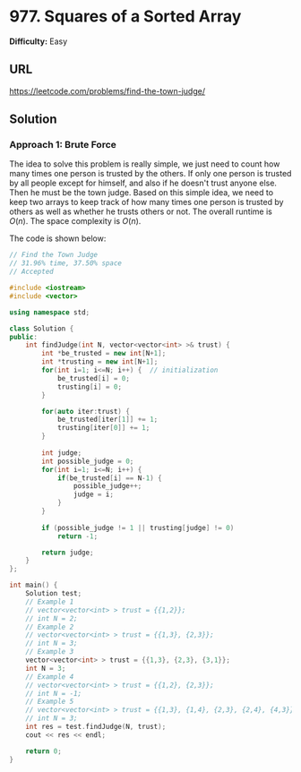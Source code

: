 # 977. Squares of a Sorted Array
**Difficulty:** Easy

## URL

https://leetcode.com/problems/find-the-town-judge/



## Solution

### Approach 1: Brute Force

The idea to solve this problem is really simple, we just need to count how many times one person is trusted by the others. If only one person is trusted by all people except for himself, and also if he doesn't trust anyone else. Then he must be the town judge. Based on this simple idea, we need to keep two arrays to keep track of how many times one person is trusted by others as well as whether he trusts others or not. The overall runtime is $O(n)$. The space complexity is $O(n)$.

The code is shown below:

```c++
// Find the Town Judge
// 31.96% time, 37.50% space
// Accepted

#include <iostream>
#include <vector>

using namespace std;

class Solution {
public:
    int findJudge(int N, vector<vector<int> >& trust) {
        int *be_trusted = new int[N+1];
        int *trusting = new int[N+1];
        for(int i=1; i<=N; i++) {  // initialization
            be_trusted[i] = 0;
            trusting[i] = 0;
        }

        for(auto iter:trust) {
            be_trusted[iter[1]] += 1;
            trusting[iter[0]] += 1;
        }
        
        int judge;
        int possible_judge = 0;
        for(int i=1; i<=N; i++) {
            if(be_trusted[i] == N-1) {
                possible_judge++;
                judge = i;
            }
        }
        
        if (possible_judge != 1 || trusting[judge] != 0)
            return -1;

        return judge;
    }        
};

int main() {
    Solution test;
    // Example 1
    // vector<vector<int> > trust = {{1,2}};
    // int N = 2;
    // Example 2
    // vector<vector<int> > trust = {{1,3}, {2,3}};
    // int N = 3;
    // Example 3
    vector<vector<int> > trust = {{1,3}, {2,3}, {3,1}};
    int N = 3;
    // Example 4
    // vector<vector<int> > trust = {{1,2}, {2,3}};
    // int N = -1;
    // Example 5
    // vector<vector<int> > trust = {{1,3}, {1,4}, {2,3}, {2,4}, {4,3}};
    // int N = 3;
    int res = test.findJudge(N, trust);
    cout << res << endl;

    return 0;
}
```

